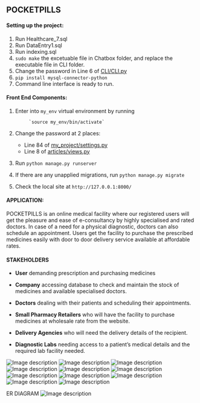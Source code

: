 ## POCKETPILLS

#### Setting up the project:

1. Run Healthcare_7.sql
2. Run DataEntry1.sql
3. Run indexing.sql
4. `sudo make` the excetuable file in Chatbox folder, and replace the executable file in CLI folder.
5. Change the password in Line 6 of [CLI/CLI.py](https://github.com/rachit18404/hospital-management-with-chat-implementation/blob/master/CLI/CLI.py)
6. `pip install mysql-connector-python`
7. Command line interface is ready to run.

#### Front End Components:

1. Enter into `my_env` virtual environment by running 

            `source my_env/bin/activate`
            
2. Change the password at 2 places: 

    *   Line 84 of [my_project/settings.py](https://github.com/rachit18404/hospital-management-with-chat-implementation/blob/master/my_project/my_project/settings.py) 
    *   Line 8 of [articles/views.py](https://github.com/rachit18404/hospital-management-with-chat-implementation/blob/master/my_project/my_project/views.py)    
       
3. Run `python manage.py runserver`

4. If there are any unapplied migrations, run `python manage.py migrate`

5. Check the local site at `http://127.0.0.1:8000/`


#### APPLICATION: 

POCKETPILLS is an online medical facility where our registered users will get the pleasure and ease of e-consultancy by highly specialised and rated doctors. In case of a need for a physical diagnostic, doctors can also schedule an appointment. Users get the facility to purchase the prescribed medicines easily with door to door delivery service available at affordable rates.


#### STAKEHOLDERS

* **User** demanding prescription and purchasing medicines

* **Company** accessing database to check and maintain the stock of medicines and available specialised doctors. 

* **Doctors** dealing with their patients and scheduling their appointments.

* **Small Pharmacy Retailers** who will have the facility to purchase medicines at wholesale rate from the website. 

* **Delivery Agencies** who will need the delivery details of the recipient. 

* **Diagnostic Labs** needing access to a patient’s medical details and the required lab facility needed. 


![Image description](https://github.com/rachit18404/hospital-management-with-chat-implementation/blob/master/assets/img1.png)
![Image description](https://github.com/rachit18404/hospital-management-with-chat-implementation/blob/master/assets/img2.png)
![Image description](https://github.com/rachit18404/hospital-management-with-chat-implementation/blob/master/assets/img3.png)
![Image description](https://github.com/rachit18404/hospital-management-with-chat-implementation/blob/master/assets/img4.png)
![Image description](https://github.com/rachit18404/hospital-management-with-chat-implementation/blob/master/assets/img5.png)
![Image description](https://github.com/rachit18404/hospital-management-with-chat-implementation/blob/master/assets/img6.png)
![Image description](https://github.com/rachit18404/hospital-management-with-chat-implementation/blob/master/assets/img7.png)
![Image description](https://github.com/rachit18404/hospital-management-with-chat-implementation/blob/master/assets/img8.png)
![Image description](https://github.com/rachit18404/hospital-management-with-chat-implementation/blob/master/assets/img9.png)
![Image description](https://github.com/rachit18404/hospital-management-with-chat-implementation/blob/master/assets/img10.png)
![Image description](https://github.com/rachit18404/hospital-management-with-chat-implementation/blob/master/assets/img11.png)

ER DIAGRAM
![Image description](https://github.com/rachit18404/Phospital-management-with-chat-implementation/blob/master/assets/er.png)
